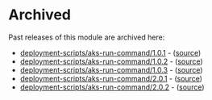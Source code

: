 # Archived

Past releases of this module are archived here:

- [deployment-scripts/aks-run-command/1.0.1](https://github.com/Azure/bicep-registry-modules/releases/tag/deployment-scripts/aks-run-command/1.0.1) - ([source](https://github.com/Azure/bicep-registry-modules/tree/deployment-scripts/aks-run-command/1.0.1/modules/deployment-scripts/aks-run-command))
- [deployment-scripts/aks-run-command/1.0.2](https://github.com/Azure/bicep-registry-modules/releases/tag/deployment-scripts/aks-run-command/1.0.2) - ([source](https://github.com/Azure/bicep-registry-modules/tree/deployment-scripts/aks-run-command/1.0.2/modules/deployment-scripts/aks-run-command))
- [deployment-scripts/aks-run-command/1.0.3](https://github.com/Azure/bicep-registry-modules/releases/tag/deployment-scripts/aks-run-command/1.0.3) - ([source](https://github.com/Azure/bicep-registry-modules/tree/deployment-scripts/aks-run-command/1.0.3/modules/deployment-scripts/aks-run-command))
- [deployment-scripts/aks-run-command/2.0.1](https://github.com/Azure/bicep-registry-modules/releases/tag/deployment-scripts/aks-run-command/2.0.1) - ([source](https://github.com/Azure/bicep-registry-modules/tree/deployment-scripts/aks-run-command/2.0.1/modules/deployment-scripts/aks-run-command))
- [deployment-scripts/aks-run-command/2.0.2](https://github.com/Azure/bicep-registry-modules/releases/tag/deployment-scripts/aks-run-command/2.0.2) - ([source](https://github.com/Azure/bicep-registry-modules/tree/deployment-scripts/aks-run-command/2.0.2/modules/deployment-scripts/aks-run-command))
